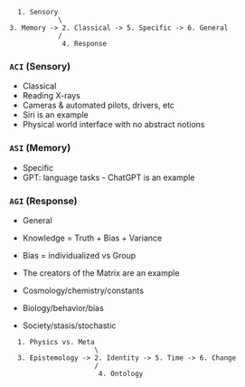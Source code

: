 ```
  1. Sensory
            \
3. Memory -> 2. Classical -> 5. Specific -> 6. General
            /
             4. Response
```

### `ACI` (Sensory)
- Classical 
- Reading X-rays 
- Cameras & automated pilots, drivers, etc
- Siri is an example
- Physical world interface with no abstract notions

### `ASI` (Memory)
- Specific 
- GPT: language tasks
      - ChatGPT is an example

### `AGI` (Response)
- General 
- Knowledge = Truth + Bias + Variance
- Bias = individualized vs Group 
- The creators of the Matrix are an example

- Cosmology/chemistry/constants
- Biology/behavior/bias
- Society/stasis/stochastic


```
  1. Physics vs. Meta
                     \
  3. Epistemology -> 2. Identity -> 5. Time -> 6. Change
                     /
                      4. Ontology
```
